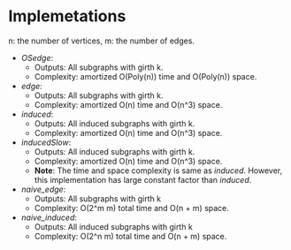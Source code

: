 # Implemetations 
n: the number of vertices, m: the number of edges. 

- *OSedge*: 
	- Outputs: All subgraphs with girth k. 
	- Complexity: amortized O(Poly(n)) time and O(Poly(n)) space. 
- *edge*: 
	- Outputs: All subgraphs with girth k. 
	- Complexity: amortized O(n) time and O(n^3) space. 
- *induced*:  
	- Outputs: All induced subgraphs with girth k. 
	- Complexity: amortized O(n) time and O(n^3) space. 
- *inducedSlow*:  
	- Outputs: All induced subgraphs with girth k. 
	- Complexity: amortized O(n) time and O(n^3) space. 
	- **Note**: The time and space complexity is same as *induced*. However, this implementation has large constant factor than *induced*. 
- *naive_edge*: 
	- Outputs: All subgraphs with girth k
	- Complexity: O(2^m m) total time and O(n + m) space. 
- *naive_induced*: 
	- Outputs: All induced subgraphs with girth k
	- Complexity: O(2^n m) total time and O(n + m) space. 
